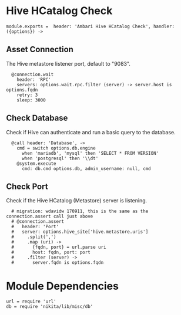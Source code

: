
# Hive HCatalog Check

    module.exports =  header: 'Ambari Hive HCatalog Check', handler: ({options}) ->

## Asset Connection

The Hive metastore listener port, default to "9083".

      @connection.wait
        header: 'RPC'
        servers: options.wait.rpc.filter (server) -> server.host is options.fqdn
        retry: 3
        sleep: 3000

## Check Database

Check if Hive can authenticate and run a basic query to the database.

      @call header: 'Database', ->
        cmd = switch options.db.engine
          when 'mariadb', 'mysql' then 'SELECT * FROM VERSION'
          when 'postgresql' then '\\dt'
        @system.execute
          cmd: db.cmd options.db, admin_username: null, cmd

## Check Port

Check if the Hive HCatalog (Metastore) server is listening.

      # migration: wdavidw 170911, this is the same as the connection.assert call just above
      # @connection.assert
      #   header: 'Port'
      #   server: options.hive_site['hive.metastore.uris']
      #     .split(',')
      #     .map (uri) ->
      #       {fqdn, port} = url.parse uri
      #       host: fqdn, port: port
      #     .filter (server) ->
      #       server.fqdn is options.fqdn

# Module Dependencies

    url = require 'url'
    db = require 'nikita/lib/misc/db'
